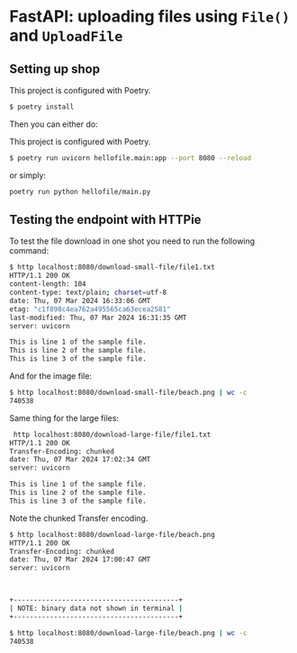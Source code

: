 # FastAPI: uploading files using `File()` and `UploadFile`


## Setting up shop

This project is configured with Poetry.

```bash
$ poetry install
```

Then you can either do:

This project is configured with Poetry.

```bash
$ poetry run uvicorn hellofile.main:app --port 8080 --reload
```

or simply:

```bash
poetry run python hellofile/main.py
```

## Testing the endpoint with HTTPie

To test the file download in one shot you need to run the following command:

```bash
$ http localhost:8080/download-small-file/file1.txt
HTTP/1.1 200 OK
content-length: 104
content-type: text/plain; charset=utf-8
date: Thu, 07 Mar 2024 16:33:06 GMT
etag: "c1f898c4ea762a495565ca63ecea2581"
last-modified: Thu, 07 Mar 2024 16:31:35 GMT
server: uvicorn

This is line 1 of the sample file.
This is line 2 of the sample file.
This is line 3 of the sample file.
```

And for the image file:

```bash
$ http localhost:8080/download-small-file/beach.png | wc -c
740538
```

Same thing for the large files:

```bash
 http localhost:8080/download-large-file/file1.txt
HTTP/1.1 200 OK
Transfer-Encoding: chunked
date: Thu, 07 Mar 2024 17:02:34 GMT
server: uvicorn

This is line 1 of the sample file.
This is line 2 of the sample file.
This is line 3 of the sample file.

```

Note the chunked Transfer encoding.


```bash
$ http localhost:8080/download-large-file/beach.png
HTTP/1.1 200 OK
Transfer-Encoding: chunked
date: Thu, 07 Mar 2024 17:00:47 GMT
server: uvicorn



+-----------------------------------------+
| NOTE: binary data not shown in terminal |
+-----------------------------------------+
```


```bash
$ http localhost:8080/download-large-file/beach.png | wc -c
740538
```